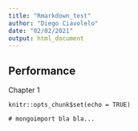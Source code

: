 ```yaml
---
title: "Rmarkdown_test"
author: "Diego Ciavolelo"
date: "02/02/2021"
output: html_document
---
```

## Performance
Chapter 1

```{r setup, include=FALSE}
knitr::opts_chunk$set(echo = TRUE)
```


```{r}
# mongoimport bla bla...
```